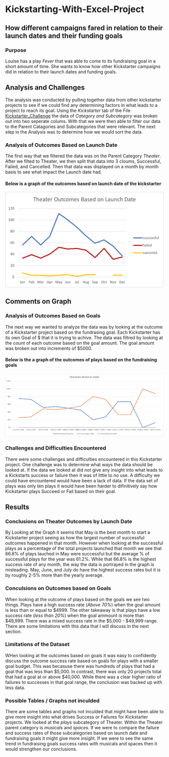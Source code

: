 # Kickstarting-With-Excel-Project
## How different campaigns fared in relation to their launch dates and their funding goals
### Purpose
Louise has a play *Fever* that was able to come to its fundraising goal in a short amount of time. She wants to know how other Kickstarter campaigns did in relation to their launch dates and funding goals. 
## Analysis and Challenges
The analysis was conducted by pulling together data from other kickstarter projects to see if we could find any determining factors in what leads to a project to reach its goal. Using the *Kickstarter* tab of the File [Kickstarter_Challenge](https://github.com/Andrew-E-Walters/Kickstarting-With-Excel-Project/blob/main/Kickstarter_Challenge.xlsx) the data of *Category and Subcategory* was broken out into two seperate colums. With that we were then able to filter our data to the Parent Catagories and Subcategories that were relevant. The next step in the Analysis was to determine how we would sort the data. 
### Analysis of Outcomes Based on Launch Date
The first way that we filtered the data was on the Parent Category *Theater*. After we filted to Theater, we then split that data into 3 cloums, Successful, Failed, and Cancelled. Then that data was displayed on a month by month basis to see what impact the Launch date had. 
#### Below is a graph of the outcomes based on launch date of the kickstarter
![Graph of Outcomes](https://github.com/Andrew-E-Walters/Kickstarting-With-Excel-Project/blob/main/Theater_Outcomes_vs_Launch.png)
## Comments on Graph
### Analysis of Outcomes Based on Goals
The next way we wanted to analyze the data was by looking at the outcome of a Kickstarter project based on the fundrasing goal. Each Kickstarter has its own Goal of $ that it is trying to achive. The data was filtred by looking at the count of each outcome based on the goal amount. The goal amount was broken out into increments of $5000.
#### Below is the a graph of the outcomes of plays based on the fundraising goals
![Graph of Outcomes Based on Goals](https://github.com/Andrew-E-Walters/Kickstarting-With-Excel-Project/blob/main/Outcomes_vs_Goals.png)
### Challenges and Difficulties Encountered 
There were some challenges and difficulties encountered in this Kickstarter project. One challenge was to determine what ways the data should be looked at. If the data we looked at did not give any insight into what leads to a Kickstarts success or failure then it was of little to no use. A difficulty we could have encountered would have been a lack of data. If the data set of plays was only ten plays it would have been harder to difinitively say how Kickstarter plays Succeed or Fail based on their goal. 
## Results
### Conclusions on Theater Outcomes by Launch Date
By Looking at the Graph it seems that May is the best month to start a Kickstarter project seeing as how the largest number of successful outcomes happened in that month. However when looking at the successful plays as a percentage of the total projects launched that month we see that 66.8% of plays lauched in May were successful but the average % of successful plays for the year was 61.2%. While that 66.8% is the highest success rate of any month, the way the data is portrayed in the graph is misleading. May, June, and July do have the highest success rates but it is by roughly 2-5% more than the yearly average. 
### Conculsions on Outcomes based on Goals
When looking at the outcome of plays based on the goals we see two things. Plays have a high success rate (*Above 70%*) when the goal amount is less than or equal to $4999. The other takeaway is that plays have a low success rate (*less than 20%*) when the goal ammount is more than $49,999. There was a mixed success rate in the $5,000 - $49,999 range. There are some limitations with this data that I will discuss in the next section. 
### Limitations of the Dataset
WHen looking at the outcomes based on goals it was easy to confidently discuss the outcome success rate based on goals for plays with a smaller goal budget. This was becasuse there was hundreds of plays that had a goal that was less than $5,000. In contrast, there was only 20 projects total that had a goal at or above $40,000. While there was a clear higher ratio of failures to successes in that goal range, the conclusion was backed up with less data. 
### Possible Tables / Graphs not inculded 
There are some tables and graphs not inculded that might have been able to give more insight into what drives Success or Failures for Kickstarter projects. We looked at the *plays* subcategory of Theater. Within the Theater parent category is *musicals* and *spaces*. If we were to compare the failure and success rates of those subcategories based on launch date and fundraising goals it might give more insight. If we were to see the same trend in fundraising goals success rates with musicals and spaces then it would strengthen our conclusions. 
